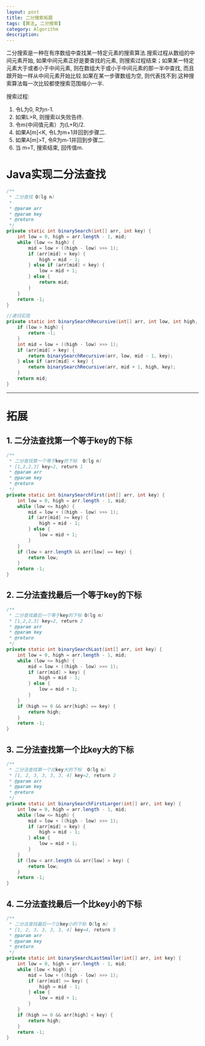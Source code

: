 ```yaml
---
layout: post
title: 二分搜索拓展
tags: [算法, 二分搜索]
category: Algorithm
description: 
---
```


<script type="text/javascript" src="http://cdn.mathjax.org/mathjax/latest/MathJax.js?config=default"></script>

二分搜索是一种在有序数组中查找某一特定元素的搜索算法.搜索过程从数组的中间元素开始, 如果中间元素正好是要查找的元素, 则搜索过程结束；如果某一特定元素大于或者小于中间元素, 则在数组大于或小于中间元素的那一半中查找, 而且跟开始一样从中间元素开始比较.如果在某一步骤数组为空, 则代表找不到.这种搜索算法每一次比较都使搜索范围缩小一半.

搜索过程:

1. 令L为0, R为n-1.
2. 如果L>R, 则搜索以失败告终.
3. 令m(中间值元素）为(L+R)/2.
4. 如果A[m]<K, 令L为m+1并回到步骤二.
5. 如果A[m]>T, 令R为m-1并回到步骤二.
6. 当 m=T, 搜索结束, 回传值m.

<!--more-->
<!--more-->

# Java实现二分法查找

```java
/**
 * 二分查找 O(lg n)
 *
 * @param arr
 * @param key
 * @return
 */
private static int binarySearch(int[] arr, int key) {
    int low = 0, high = arr.length - 1, mid;
    while (low <= high) {
        mid = low + ((high - low) >>> 1);
        if (arr[mid] > key) {
            high = mid - 1;
        } else if (arr[mid] < key) {
            low = mid + 1;
        } else {
            return mid;
        }
    }
    return -1;
}

//递归实现
private static int binarySearchRecursive(int[] arr, int low, int high, int key) {
    if (low > high) {
        return -1;
    }
    int mid = low + ((high - low) >>> 1);
    if (arr[mid] > key) {
        return binarySearchRecursive(arr, low, mid - 1, key);
    } else if (arr[mid] < key) {
        return binarySearchRecursive(arr, mid + 1, high, key);
    }
    return mid;
}
```

------------

# 拓展

## 1. 二分法查找第一个等于key的下标

```java
/**
 * 二分查找第一个等于key的下标  O(lg n)
 * [1,2,2,3] key=2, return 1
 * @param arr
 * @param key
 * @return
 */
private static int binarySearchFirst(int[] arr, int key) {
    int low = 0, high = arr.length - 1, mid;
    while (low <= high) {
        mid = low + ((high - low) >>> 1);
        if (arr[mid] >= key) {
            high = mid - 1;
        } else {
            low = mid + 1;
        }
    }
    if (low < arr.length && arr[low] == key) {
        return low;
    }
    return -1;
}
```

## 2. 二分法查找最后一个等于key的下标

```java
/**
 * 二分查找最后一个等于key的下标 O(lg n)
 * [1,2,2,3] key=2, return 2
 * @param arr
 * @param key
 * @return
 */
private static int binarySearchLast(int[] arr, int key) {
    int low = 0, high = arr.length - 1, mid;
    while (low <= high) {
        mid = low + ((high - low) >>> 1);
        if (arr[mid] > key) {
            high = mid - 1;
        } else {
            low = mid + 1;
        }
    }
    if (high >= 0 && arr[high] == key) {
        return high;
    }
    return -1;
}
```

## 3. 二分法查找第一个比key大的下标

```java
/**
 * 二分法查找第一个比key大的下标  O(lg n)
 * [1, 2, 3, 3, 3, 3, 4] key=2, return 2
 * @param arr
 * @param key
 * @return
 */
private static int binarySearchFirstLarger(int[] arr, int key) {
    int low = 0, high = arr.length - 1, mid;
    while (low <= high) {
        mid = low + ((high - low) >>> 1);
        if (arr[mid] > key) {
            high = mid - 1;
        } else {
            low = mid + 1;
        }
    }
    if (low < arr.length && arr[low] > key) {
        return low;
    }
    return -1;
}
```

## 4. 二分法查找最后一个比key小的下标

```java
/**
 * 二分法查找最后一个比key小的下标 O(lg n)
 * [1, 2, 3, 3, 3, 3, 4] key=4, return 5
 * @param arr
 * @param key
 * @return
 */
private static int binarySearchLastSmaller(int[] arr, int key) {
    int low = 0, high = arr.length - 1, mid;
    while (low < high) {
        mid = low + ((high - low) >>> 1);
        if (arr[mid] >= key) {
            high = mid - 1;
        } else {
            low = mid + 1;
        }
    }
    if (high >= 0 && arr[high] < key) {
        return high;
    }
    return -1;
}
```